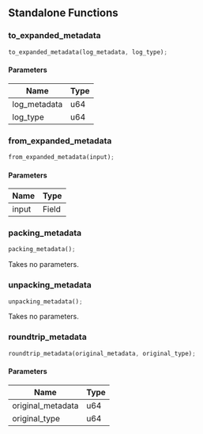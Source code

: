 ## Standalone Functions

### to_expanded_metadata

```rust
to_expanded_metadata(log_metadata, log_type);
```

#### Parameters
| Name | Type |
| --- | --- |
| log_metadata | u64 |
| log_type | u64 |

### from_expanded_metadata

```rust
from_expanded_metadata(input);
```

#### Parameters
| Name | Type |
| --- | --- |
| input | Field |

### packing_metadata

```rust
packing_metadata();
```

Takes no parameters.

### unpacking_metadata

```rust
unpacking_metadata();
```

Takes no parameters.

### roundtrip_metadata

```rust
roundtrip_metadata(original_metadata, original_type);
```

#### Parameters
| Name | Type |
| --- | --- |
| original_metadata | u64 |
| original_type | u64 |

